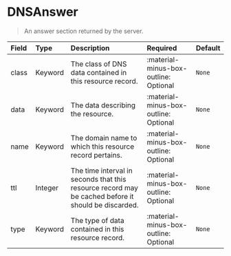 [comment]: # (AUTOGENERATED MARKDOWN CONTENT)
# DNSAnswer
> An answer section returned by the server.

| Field | Type | Description | Required | Default |
| :--- | :--- | :--- | :--- | :--- |
| class | Keyword | The class of DNS data contained in this resource record. | :material-minus-box-outline: Optional | `None` |
| data | Keyword | The data describing the resource. | :material-minus-box-outline: Optional | `None` |
| name | Keyword | The domain name to which this resource record pertains. | :material-minus-box-outline: Optional | `None` |
| ttl | Integer | The time interval in seconds that this resource record may be cached before it should be discarded. | :material-minus-box-outline: Optional | `None` |
| type | Keyword | The type of data contained in this resource record. | :material-minus-box-outline: Optional | `None` |